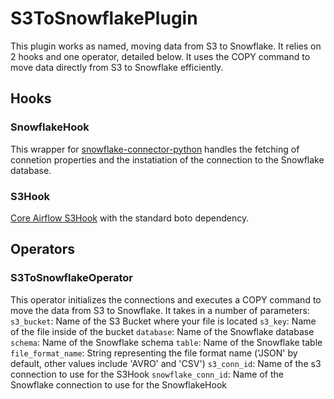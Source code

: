 # S3ToSnowflakePlugin
This plugin works as named, moving data from S3 to Snowflake. It relies on 2 hooks and one operator, detailed below.  It uses the COPY command to move data directly from S3 to Snowflake efficiently.

## Hooks
### SnowflakeHook
This wrapper for [snowflake-connector-python](https://github.com/snowflakedb/snowflake-connector-python) handles the fetching of connetion properties and the instatiation of the connection to the Snowflake database.

### S3Hook
[Core Airflow S3Hook](https://pythonhosted.org/airflow/_modules/S3_hook.html) with the standard boto dependency.

## Operators
### S3ToSnowflakeOperator
This operator initializes the connections and executes a COPY command to move the data from S3 to Snowflake.  It takes in a number of parameters:
`s3_bucket`: Name of the S3 Bucket where your file is located
`s3_key`: Name of the file inside of the bucket
`database`: Name of the Snowflake database
`schema`: Name of the Snowflake schema
`table`: Name of the Snowflake table
`file_format_name`: String representing the file format name ('JSON' by default, other values include 'AVRO' and 'CSV')
`s3_conn_id`: Name of the s3 connection to use for the S3Hook
`snowflake_conn_id`: Name of the Snowflake connection to use for the SnowflakeHook